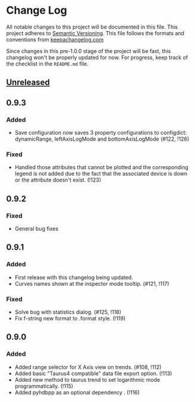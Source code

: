 # Change Log
All notable changes to this project will be documented in this file.
This project adheres to [Semantic Versioning](http://semver.org/).
This file follows the formats and conventions from [keepachangelog.com]

Since changes in this pre-1.0.0 stage of the project will be fast,
this changelog won't be properly updated for now.
For progress, keep track of the checklist in the `README.md` file.

## [Unreleased]

## 0.9.3

### Added
- Save configuration now saves 3 property configurations to configdict: dynamicRange, leftAxisLogMode and bottomAxisLogMode (#122, !126)

### Fixed
- Handled those attributes that cannot be plotted and the corresponding legend is not added due to the fact that the associated device is down or the attribute doesn't exist. (!123)

## 0.9.2

### Fixed
- General bug fixes

## 0.9.1

### Added
- First release with this changelog being updated.
- Curves names shown at the inspector mode tooltip. (#121, !117)

### Fixed
- Solve bug with statistics dialog. (#125, !118)
- Fix f-string new format to .format style. (!119)

## 0.9.0

### Added
- Added range selector for X Axis view on trends. (#108, !112)
- Added basic "Taurus4 compatible" data file export option. (!113)
- Added new method to taurus trend to set logarithmic mode programmatically. (!115)
- Added pyhdbpp as an optional dependency . (!116)



[keepachangelog.com]: http://keepachangelog.com
[TEP17]: https://github.com/taurus-org/taurus/pull/452
[Unreleased]: https://gitlab.com/taurus-org/taurus_pyqtgraph/-/tree/main




